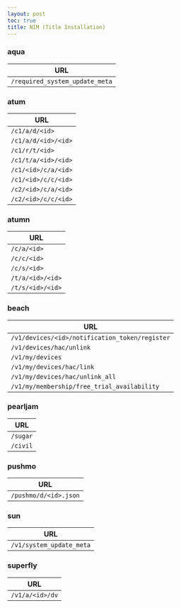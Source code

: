 ```yaml
---
layout: post
toc: true
title: NIM (Title Installation)
---
```


### aqua

| URL                            |
|--------------------------------|
| `/required_system_update_meta` |

### atum

| URL                 |
|---------------------|
| `/c1/a/d/<id>`      |
| `/c1/a/d/<id>/<id>` |
| `/c1/r/t/<id>`      |
| `/c1/t/a/<id>/<id>` |
| `/c1/<id>/c/a/<id>` |
| `/c1/<id>/c/c/<id>` |
| `/c2/<id>/c/a/<id>` |
| `/c2/<id>/c/c/<id>` |

### atumn

| URL              |
|------------------|
| `/c/a/<id>`      |
| `/c/c/<id>`      |
| `/c/s/<id>`      |
| `/t/a/<id>/<id>` |
| `/t/s/<id>/<id>` |

### beach

| URL                                            |
|------------------------------------------------|
| `/v1/devices/<id>/notification_token/register` |
| `/v1/devices/hac/unlink`                       |
| `/v1/my/devices`                               |
| `/v1/my/devices/hac/link`                      |
| `/v1/my/devices/hac/unlink_all`                |
| `/v1/my/membership/free_trial_availability`    |

### pearljam

| URL      |
|----------|
| `/sugar` |
| `/civil` |

### pushmo

| URL                   |
|-----------------------|
| `/pushmo/d/<id>.json` |

### sun

| URL                      |
|--------------------------|
| `/v1/system_update_meta` |

### superfly

| URL             |
|-----------------|
| `/v1/a/<id>/dv` |